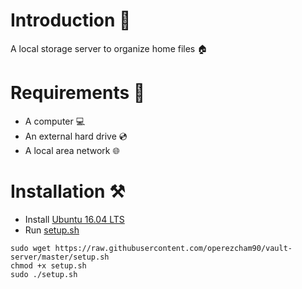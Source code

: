 # Introduction 📖
A local storage server to organize home files 🏠

# Requirements 📃
* A computer 💻
* An external hard drive 💿
* A local area network 🌐

# Installation ⚒
* Install [Ubuntu 16.04 LTS](https://releases.ubuntu.com/16.04/)
* Run [setup.sh](https://github.com/operezcham90/vault-server/blob/master/setup.sh)
```
sudo wget https://raw.githubusercontent.com/operezcham90/vault-server/master/setup.sh
chmod +x setup.sh
sudo ./setup.sh
```